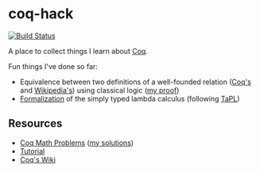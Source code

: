 # coq-hack
[![Build Status](https://travis-ci.org/rootmos/coq-hack.svg?branch=master)](https://travis-ci.org/rootmos/coq-hack)

A place to collect things I learn about [Coq](https://coq.inria.fr/).

Fun things I've done so far:
* Equivalence between two definitions of a well-founded relation
  ([Coq's](https://coq.inria.fr/library/Coq.Init.Wf.html) and [Wikipedia's](https://en.wikipedia.org/wiki/Well-founded_relation))
  using classical logic ([my proof](src/Notes/wf.v))
* [Formalization](src/Types/STLC.v) of the simply typed lambda calculus (following [TaPL](https://www.cis.upenn.edu/~bcpierce/tapl/))

## Resources
* [Coq Math Problems](https://coq-math-problems.github.io/) ([my solutions](src/CMP))
* [Tutorial](https://coq.inria.fr/tutorial-nahas)
* [Coq's Wiki](https://github.com/coq/coq/wiki)
